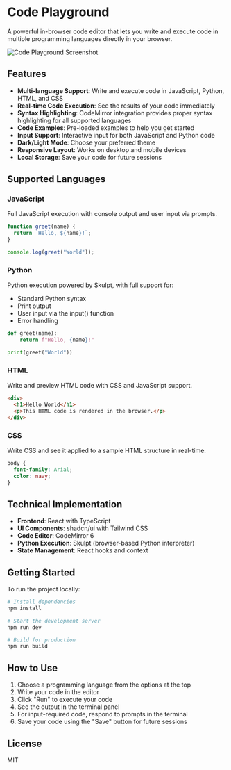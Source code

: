 
# Code Playground

A powerful in-browser code editor that lets you write and execute code in multiple programming languages directly in your browser.

![Code Playground Screenshot](https://placeholder.svg/400x250/eee/999?text=Code+Playground)

## Features

- **Multi-language Support**: Write and execute code in JavaScript, Python, HTML, and CSS
- **Real-time Code Execution**: See the results of your code immediately
- **Syntax Highlighting**: CodeMirror integration provides proper syntax highlighting for all supported languages
- **Code Examples**: Pre-loaded examples to help you get started
- **Input Support**: Interactive input for both JavaScript and Python code
- **Dark/Light Mode**: Choose your preferred theme
- **Responsive Layout**: Works on desktop and mobile devices
- **Local Storage**: Save your code for future sessions

## Supported Languages

### JavaScript
Full JavaScript execution with console output and user input via prompts.

```javascript
function greet(name) {
  return `Hello, ${name}!`;
}

console.log(greet("World"));
```

### Python
Python execution powered by Skulpt, with full support for:
- Standard Python syntax
- Print output
- User input via the input() function
- Error handling

```python
def greet(name):
    return f"Hello, {name}!"

print(greet("World"))
```

### HTML
Write and preview HTML code with CSS and JavaScript support.

```html
<div>
  <h1>Hello World</h1>
  <p>This HTML code is rendered in the browser.</p>
</div>
```

### CSS
Write CSS and see it applied to a sample HTML structure in real-time.

```css
body {
  font-family: Arial;
  color: navy;
}
```

## Technical Implementation

- **Frontend**: React with TypeScript
- **UI Components**: shadcn/ui with Tailwind CSS
- **Code Editor**: CodeMirror 6
- **Python Execution**: Skulpt (browser-based Python interpreter)
- **State Management**: React hooks and context

## Getting Started

To run the project locally:

```sh
# Install dependencies
npm install

# Start the development server
npm run dev

# Build for production
npm run build
```

## How to Use

1. Choose a programming language from the options at the top
2. Write your code in the editor
3. Click "Run" to execute your code
4. See the output in the terminal panel
5. For input-required code, respond to prompts in the terminal
6. Save your code using the "Save" button for future sessions

## License

MIT

